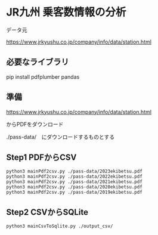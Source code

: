 # JR九州 乗客数情報の分析

データ元

https://www.jrkyushu.co.jp/company/info/data/station.html

## 必要なライブラリ
pip install pdfplumber pandas


## 準備

https://www.jrkyushu.co.jp/company/info/data/station.html

からPDFをダウンロード

./pass-data/　にダウンロードするものとする

## Step1 PDFからCSV

```
python3 mainPdf2csv.py ./pass-data/2023ekibetsu.pdf
python3 mainPdf2csv.py ./pass-data/2022ekibetsu.pdf
python3 mainPdf2csv.py ./pass-data/2021ekibetsu.pdf
python3 mainPdf2csv.py ./pass-data/2020ekibetsu.pdf
python3 mainPdf2csv.py ./pass-data/2019ekibetsu.pdf
```

## Step2 CSVからSQLite

```
python3 mainCsvToSqlite.py ./output_csv/
```